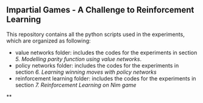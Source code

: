 
## Impartial Games - A Challenge to Reinforcement Learning

This repository contains all the python scripts used in the experiments, which are organized as following:

* value networks folder: includes the codes for the experiments in section *5. Modelling parity function using value networks*. 
* policy networks folder:  includes the codes for the experiments in section *6. Learning winning moves with policy networks*
* reinforcement learning folder: includes the codes for the experiments in section *7. Reinforcement Learning on Nim game*

** 
